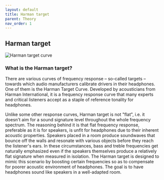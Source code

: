 ```yaml
---
layout: default
title: Harman target
parent: Theory
nav_order: 1
---
```


## Harman target

![Harman target curve](harmantarget.jpg)  

### What is the Harman target?

There are various curves of frequency response – so-called targets – towards which audio manufacturers calibrate drivers in their headphones. One of them is the Harman Target Curve. Developed by acousticians from Harman International, it is a frequency response curve that many experts and critical listeners accept as a staple of reference tonality for headphones.

Unlike some other response curves, Harman target is not "flat", i.e. it doesn't aim for a sound signature level throughout the whole frequency spectrum. The reasoning behind it is that flat frequency response, preferable as it is for speakers, is unfit for headphones due to their inherent acoustic properties. Speakers placed in a room produce soundwaves that bounce off the walls and resonate with various objects before they reach the listener's ears. In these circumstances, bass and treble frequencies get naturally emphasized even if the speakers themselves produce a relatively flat signature when measured in isolation. The Harman target is designed to mimic this scenario by boosting certain frequencies so as to compensate for poorer acoustic environment of headphones. The goal is to have headphones sound like speakers in a well-adapted room.
